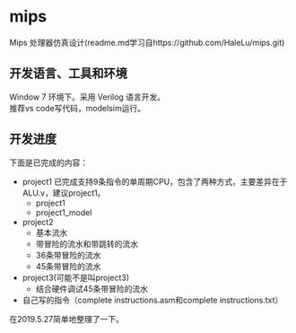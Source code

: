
# mips
Mips 处理器仿真设计(readme.md学习自https://github.com/HaleLu/mips.git)

## 开发语言、工具和环境

Window 7 环境下。采用 Verilog 语言开发。   
推荐vs code写代码，modelsim运行。

## 开发进度

下面是已完成的内容：
- project1 已完成支持9条指令的单周期CPU，包含了两种方式，主要差异在于ALU.v，建议project1。
    - project1
    - project1_model
- project2
    - 基本流水
    - 带冒险的流水和带跳转的流水
    - 36条带冒险的流水
    - 45条带冒险的流水
- project3(可能不是叫project3)
    - 结合硬件调试45条带冒险的流水
- 自己写的指令（complete instructions.asm和complete instructions.txt）

在2019.5.27简单地整理了一下。